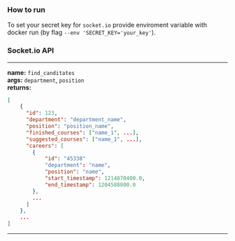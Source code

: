 ### How to run

To set your secret key for `socket.io` provide enviroment variable with docker run (by flag `--env 'SECRET_KEY='your_key'`).

### Socket.io API

___
**name:** `find_canditates`\
**args:** `department`, `position`\
**returns:**
```json
[
    {
      "id": 123,
      "department": "department_name",
      "position": "position_name",
      "finished_courses": ["name_1", ...],
      "suggested_courses": ["name_1", ...],
      "careers": [
        {
            "id": "45338"
            "department": "name",
            "position": "name",
            "start_timestamp": 1214870400.0,
            "end_timestamp": 1204588800.0
        },
        ...
      ]
    },
    ...
]
```
___
